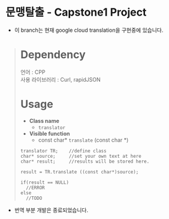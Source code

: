 # 문맹탈출 - Capstone1 Project  
* 이 branch는 현재 google cloud translation을 구현중에 있습니다.
> # Dependency
> 언어 : CPP  
> 사용 라이브러리 : Curl, rapidJSON  
>  
> # Usage
> * __Class name__
>   * `translator`  
> * __Visible function__ 
>   * const char* `translate` (const char *)
>
> ```
> translator TR;    //define class
> char* source;     //set your own text at here
> char* result;     //results will be stored here.
> 
> result = TR.translate ((const char*)source);
>
> if(result == NULL)
>   //ERROR
> else
>   //TODO
> ```
* 번역 부분 개발은 종료되었습니다.
